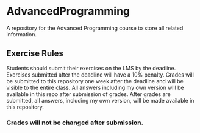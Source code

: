 # AdvancedProgramming
A repository for the Advanced Programming course to store all related information.

## Exercise Rules
Students should submit their exercises on the LMS by the deadline.
Exercises submitted after the deadline will have a 10% penalty.
Grades will be submitted to this repository one week after the deadline and will be visible to the entire class. All answers including my own version will be available in this repo after submission of grades.
After grades are submitted, all answers, including my own version, will be made available in this repository.
### Grades will not be changed after submission.
